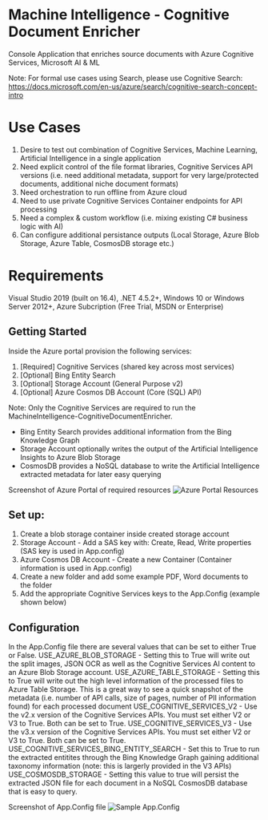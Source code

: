 # Machine Intelligence - Cognitive Document Enricher
Console Application that enriches source documents with Azure Cognitive Services, Microsoft AI &amp; ML

Note: For formal use cases using Search, please use Cognitive Search:
https://docs.microsoft.com/en-us/azure/search/cognitive-search-concept-intro

# Use Cases
1) Desire to test out combination of Cognitive Services, Machine Learning, Artificial Intelligence in a single application
2) Need explicit control of the file format libraries, Cognitive Services API versions (i.e. need additional metadata, support for very large/protected documents, additional niche document formats)
3) Need orchestration to run offline from Azure cloud
4) Need to use private Cognitive Services Container endpoints for API processing
5) Need a complex & custom workflow (i.e. mixing existing C# business logic with AI)
6) Can configure additional persistance outputs (Local Storage, Azure Blob Storage, Azure Table, CosmosDB storage etc.)

# Requirements
Visual Studio 2019 (built on 16.4), .NET 4.5.2+, Windows 10 or Windows Server 2012+, Azure Subcription (Free Trial, MSDN or Enterprise)

## Getting Started

Inside the Azure portal provision the following services:
1) [Required] Cognitive Services (shared key across most services)
2) [Optional] Bing Entity Search
3) [Optional] Storage Account (General Purpose v2)
4) [Optional] Azure Cosmos DB Account (Core (SQL) API)

Note: Only the Cognitive Services are required to run the MachineIntelligence-CognitiveDocumentEnricher.
- Bing Entity Search provides additional information from the Bing Knowledge Graph
- Storage Account optionally writes the output of the Artificial Intelligence Insights to Azure Blob Storage
- CosmosDB provides a NoSQL database to write the Artificial Intelligence extracted metadata for later easy querying


Screenshot of Azure Portal of required resources
![Azure Portal Resources](https://github.com/bartczernicki/MachineIntelligence-CognitiveDocumentEnricher/blob/master/Images/AzurePortal-ResourcesforEnrichment.png)

## Set up:
1) Create a blob storage container inside created storage account
2) Storage Account - Add a SAS key with: Create, Read, Write properties (SAS key is used in App.config)
3) Azure Cosmos DB Account - Create a new Container (Container information is used in App.config)
4) Create a new folder and add some example PDF, Word documents to the folder
5) Add the appropriate Cognitive Services keys to the App.Config (example shown below)

## Configuration

In the App.Config file there are several values that can be set to either True or False.
USE_AZURE_BLOB_STORAGE - Setting this to True will write out the split images, JSON OCR as well as the Cognitive Services AI content to an Azure Blob Storage account.
USE_AZURE_TABLE_STORAGE - Setting this to True will write out the high level information of the processed files to Azure Table Storage.  This is a great way to see a quick snapshot of the metadata (i.e. number of API calls, size of pages, number of PII information found) for each processed document
USE_COGNITIVE_SERVICES_V2 - Use the v2.x version of the Cognitive Services APIs.  You must set either V2 or V3 to True.  Both can be set to True.
USE_COGNITIVE_SERVICES_V3 - Use the v3.x version of the Cognitive Services APIs.  You must set either V2 or V3 to True.  Both can be set to True.
USE_COGNITIVE_SERVICES_BING_ENTITY_SEARCH - Set this to True to run the extracted entitites through the Bing Knowledge Graph gaining additional taxonomy information (note: this is largerly provided in the V3 APIs)
USE_COSMOSDB_STORAGE - Setting this value to true will persist the extracted JSON file for each document in a NoSQL CosmosDB database that is easy to query.

Screenshot of App.Config file
![Sample App.Config](https://github.com/bartczernicki/MachineIntelligence-CognitiveDocumentEnricher/blob/master/Images/SampleAppConfig.png)
